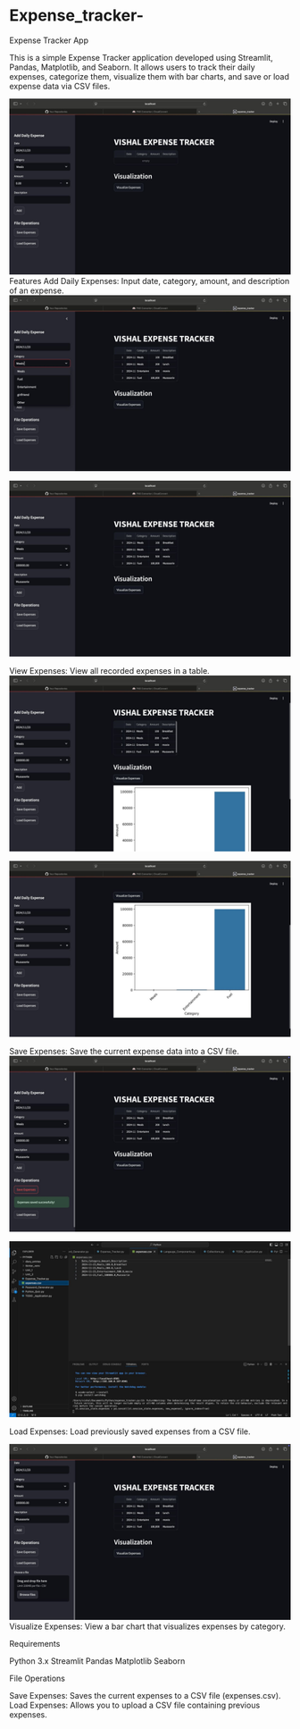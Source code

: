 # Expense_tracker-
Expense Tracker App

This is a simple Expense Tracker application developed using Streamlit, Pandas, Matplotlib, and Seaborn. It allows users to track their daily expenses, categorize them, visualize them with bar charts, and save or load expense data via CSV files.

![Expense](https://github.com/vis-hal95/Expense_tracker-/blob/f70d3cecc554c0eae857dc992de1b31a27ea8db9/e4a1ecf5-a179-4ee9-a6ec-d0c8601cfdfc.jpeg)
Features
Add Daily Expenses: Input date, category, amount, and description of an expense.
![Expense](https://github.com/vis-hal95/Expense_tracker-/blob/f70d3cecc554c0eae857dc992de1b31a27ea8db9/b38b75e3-2c86-4cf8-9843-e8a415ee3850.jpeg)

![Expense](https://github.com/vis-hal95/Expense_tracker-/blob/f70d3cecc554c0eae857dc992de1b31a27ea8db9/763ac23e-77aa-49f2-bcdf-7b12ba99d47a.jpeg)

View Expenses: View all recorded expenses in a table.
![Expense](https://github.com/vis-hal95/Expense_tracker-/blob/f70d3cecc554c0eae857dc992de1b31a27ea8db9/2b62afdc-ce9a-4fb6-b9bf-26ba62321e1c.jpeg)

![Expense](https://github.com/vis-hal95/Expense_tracker-/blob/f70d3cecc554c0eae857dc992de1b31a27ea8db9/5326ae38-7ba7-4bf1-950d-5dd6bb3c2a3c.jpeg)

Save Expenses: Save the current expense data into a CSV file.
![Expense](https://github.com/vis-hal95/Expense_tracker-/blob/f70d3cecc554c0eae857dc992de1b31a27ea8db9/445c6ede-ca31-4ca4-a84b-7bc32a6ae2b0.jpeg)

![Expense]( https://github.com/vis-hal95/Expense_tracker-/blob/f70d3cecc554c0eae857dc992de1b31a27ea8db9/9bc4d446-481e-4b26-ba5a-7811500bb908.jpeg)

Load Expenses: Load previously saved expenses from a CSV file.

![Expense](https://github.com/vis-hal95/Expense_tracker-/blob/f70d3cecc554c0eae857dc992de1b31a27ea8db9/8c0f7517-3c74-445d-9c57-9eb32b94d6cf.jpeg)
Visualize Expenses: View a bar chart that visualizes expenses by category.

Requirements

Python 3.x
Streamlit
Pandas
Matplotlib
Seaborn



File Operations

Save Expenses: Saves the current expenses to a CSV file (expenses.csv).
Load Expenses: Allows you to upload a CSV file containing previous expenses.


